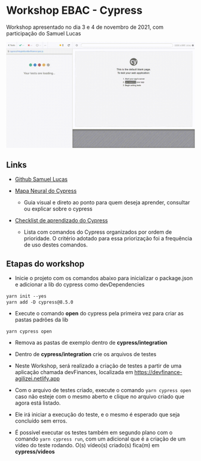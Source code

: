 # Workshop EBAC - Cypress

Workshop apresentado no dia 3 e 4 de novembro de 2021, com participação do Samuel Lucas

<img src="./gifs/devfinance.spec.js.gif" />

## Links

- [Github Samuel Lucas](https://github.com/samlucax)

- [Mapa Neural do Cypress](https://github.com/samlucax/cypress-essencial-mindmap)

  - Guia visual e direto ao ponto para quem deseja aprender, consultar ou explicar sobre o cypress

- [Checklist de aprendizado do Cypress](https://github.com/samlucax/cypress-learning-checklist)

  - Lista com comandos do Cypress organizados por ordem de prioridade. O critério adotado para essa priorização foi a frequência de uso destes comandos.

## Etapas do workshop

- Inicie o projeto com os comandos abaixo para inicializar o package.json e adicionar a lib do cypress como devDependencies

```
yarn init --yes
yarn add -D cypress@8.5.0
```

- Execute o comando **open** do cypress pela primeira vez para criar as pastas padrões da lib

```
yarn cypress open
```

- Remova as pastas de exemplo dentro de **cypress/integration**

- Dentro de **cypress/integration** crie os arquivos de testes

- Neste Workshop, será realizado a criação de testes a partir de uma aplicação chamada devFinances, localizada em https://devfinance-agilizei.netlify.app

- Com o arquivo de testes criado, execute o comando `yarn cypress open` caso não esteje com o mesmo aberto e clique no arquivo criado que agora está listado.

- Ele irá iniciar a execução do teste, e o mesmo é esperado que seja concluído sem erros.

- É possível executar os testes também em segundo plano com o comando `yarn cypress run`, com um adicional que é a criação de um vídeo do teste rodando. O(s) vídeo(s) criado(s) fica(m) em **cypress/videos**
